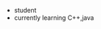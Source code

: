
-  student
-  currently learning C++,java


<!---
HyleF-YL/HyleF-YL is a ✨ special ✨ repository because its `README.md` (this file) appears on your GitHub profile.
You can click the Preview link to take a look at your changes.
--->
